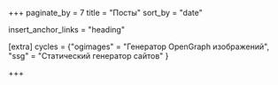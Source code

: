+++
paginate_by = 7
title = "Посты"
sort_by = "date"

insert_anchor_links = "heading"

[extra]
cycles = {"ogimages" = "Генератор OpenGraph изображений", "ssg" = "Статический генератор сайтов" }

+++
